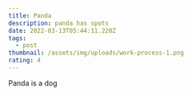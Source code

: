 ```yaml
---
title: Panda
description: panda has spots
date: 2022-03-13T05:44:11.220Z
tags:
  - post
thumbnail: /assets/img/uploads/work-process-1.png
rating: 4
---
```

Panda is a dog